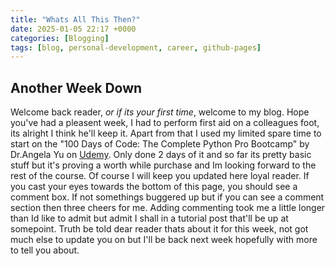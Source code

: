 ```yaml
---
title: "Whats All This Then?"
date: 2025-01-05 22:17 +0000
categories: [Blogging]
tags: [blog, personal-development, career, github-pages]
---
```


## Another Week Down

Welcome back reader, *or if its your first time*, welcome to my blog. Hope you've had a pleasent week, I had to perform first aid on a colleagues foot, its alright I think he'll keep it. Apart from that I used my limited spare time to start on the "100 Days of Code: The Complete Python Pro Bootcamp" by Dr.Angela Yu on [Udemy](https://www.udemy.com/course/100-days-of-code/?couponCode=NEWYEARCAREER). Only done 2 days of it and so far its pretty basic stuff but it's proving a worth while purchase and Im looking forward to the rest of the course. Of course I will keep you updated here loyal reader.
If you cast your eyes towards the bottom of this page, you should see a comment box. If not somethings buggered up but if you can see a comment section then three cheers for me. Adding commenting took me a little longer than Id like to admit but admit I shall in a tutorial post that'll be up at somepoint.
Truth be told dear reader thats about it for this week, not got much else to update you on but I'll be back next week hopefully with more to tell you about. 

[comment]: <> (script bellow is for the comments on each page)
<script src="https://giscus.app/client.js"
        data-repo="AlexTheMeh/AlexTheMeh.github.io"
        data-repo-id="R_kgDONjqiCQ"
        data-category="General"
        data-category-id="DIC_kwDONjqiCc4ClmTh"
        data-mapping="pathname"
        data-strict="0"
        data-reactions-enabled="1"
        data-emit-metadata="0"
        data-input-position="top"
        data-theme="light"
        data-lang="en"
        data-loading="lazy"
        crossorigin="anonymous"
        async>
</script>
